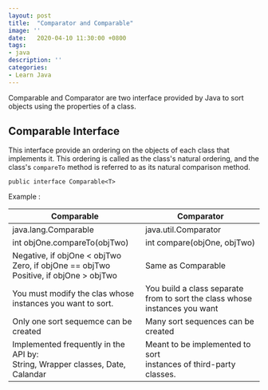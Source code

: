 ```yaml
---
layout: post
title:  "Comparator and Comparable"
image: ''
date:   2020-04-10 11:30:00 +0800
tags:
- java
description: ''
categories:
- Learn Java 
---
```


Comparable and Comparator are two interface provided by Java to sort objects using the properties of a class.

<h2>Comparable Interface</h2>

This interface provide an ordering on the objects of each class that implements it. This ordering is called as the class's natural ordering, and the class's ```compareTo``` method is referred to as its natural comparison method.

``` 
public interface Comparable<T>
``` 

Example :






|                          Comparable                           |                Comparator                |
|---------------------------------------------------------------|------------------------------------------|
| java.lang.Comparable                                          | java.util.Comparator                     |
| int objOne.compareTo(objTwo)                                  | int compare(objOne, objTwo)              |
| Negative, if objOne < objTwo<br/>Zero,  if objOne == objTwo <br/>Positive,  if objOne > objTwo  |    Same as Comparable                                            |
|  You must modify the clas whose  instances you want to sort.  | You build a class separate from to sort the class whose instances you want |
| Only one sort sequemce can be created                         | Many sort sequences can be created       |
| Implemented frequently in the API by:<br/>String, Wrapper classes, Date, Calandar                         | Meant to be implemented to sort<br/>instances of third-party classes.          |


